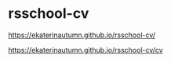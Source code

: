 # rsschool-cv
https://ekaterinautumn.github.io/rsschool-cv/  

https://ekaterinautumn.github.io/rsschool-cv/cv

